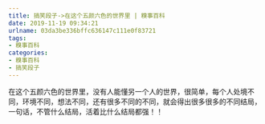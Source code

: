 ```yaml
---
title: 搞笑段子->在这个五颜六色的世界里 | 糗事百科
date: 2019-11-19 09:34:21
urlname: 03da3be336bffc636147c111e0f83721
tags: 
- 糗事百科
categories:
- 糗事百科
- 搞笑段子
---
```

在这个五颜六色的世界里，没有人能懂另一个人的世界，很简单，每个人处境不同，环境不同，想法不同，还有很多不同的不同，就会得出很多很多的不同结局，一句话，不管什么结局，活着比什么结局都强！！


